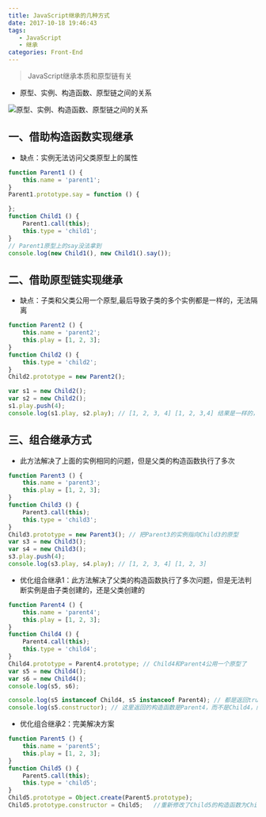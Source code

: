 ```yaml
---
title: JavaScript继承的几种方式
date: 2017-10-18 19:46:43
tags: 
   - JavaScript
   - 继承
categories: Front-End
---
```


> JavaScript继承本质和原型链有关

- 原型、实例、构造函数、原型链之间的关系

![原型、实例、构造函数、原型链之间的关系](http://upload-images.jianshu.io/upload_images/1480597-b00bcb5737bd34f4.png?imageMogr2/auto-orient/strip%7CimageView2/2/w/1240)

## 一、借助构造函数实现继承

- 缺点：实例无法访问父类原型上的属性

```javascript
function Parent1 () {
    this.name = 'parent1';
}
Parent1.prototype.say = function () {

};
function Child1 () {
    Parent1.call(this);
    this.type = 'child1';
}
// Parent1原型上的say没法拿到
console.log(new Child1(), new Child1().say());
```

## 二、借助原型链实现继承

- 缺点：子类和父类公用一个原型,最后导致子类的多个实例都是一样的，无法隔离

```javascript
function Parent2 () {
    this.name = 'parent2';
    this.play = [1, 2, 3];
}
function Child2 () {
    this.type = 'child2';
}
Child2.prototype = new Parent2();

var s1 = new Child2();
var s2 = new Child2();
s1.play.push(4);
console.log(s1.play, s2.play); // [1, 2, 3, 4] [1, 2, 3,4] 结果是一样的，说明两个实例无法隔离
```

## 三、组合继承方式

- 此方法解决了上面的实例相同的问题，但是父类的构造函数执行了多次

```javascript
function Parent3 () {
    this.name = 'parent3';
    this.play = [1, 2, 3];
}
function Child3 () {
    Parent3.call(this);
    this.type = 'child3';
}
Child3.prototype = new Parent3(); // 把Parent3的实例指向Child3的原型
var s3 = new Child3();
var s4 = new Child3();
s3.play.push(4);
console.log(s3.play, s4.play); // [1, 2, 3, 4] [1, 2, 3]
```
 
 - 优化组合继承1：此方法解决了父类的构造函数执行了多次问题，但是无法判断实例是由子类创建的，还是父类创建的

```javascript
function Parent4 () {
    this.name = 'parent4';
    this.play = [1, 2, 3];
}
function Child4 () {
    Parent4.call(this);
    this.type = 'child4';
}
Child4.prototype = Parent4.prototype; // Child4和Parent4公用一个原型了
var s5 = new Child4();
var s6 = new Child4();
console.log(s5, s6);

console.log(s5 instanceof Child4, s5 instanceof Parent4); // 都是返回true
console.log(s5.constructor); // 这里返回的构造函数是Parent4，而不是Child4，问题所在
``` 


- 优化组合继承2：完美解决方案

```javascript
function Parent5 () {
    this.name = 'parent5';
    this.play = [1, 2, 3];
}
function Child5 () {
    Parent5.call(this);
    this.type = 'child5';
}
Child5.prototype = Object.create(Parent5.prototype);
Child5.prototype.constructor = Child5;	 //重新修改了Child5的构造函数为Child5
```
 
 

      
